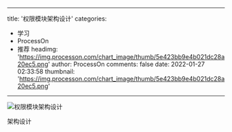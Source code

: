 
---
title: '权限模块架构设计'
categories: 
 - 学习
 - ProcessOn
 - 推荐
headimg: 'https://img.processon.com/chart_image/thumb/5e423bb9e4b021dc28a20ec5.png'
author: ProcessOn
comments: false
date: 2022-01-27 02:33:58
thumbnail: 'https://img.processon.com/chart_image/thumb/5e423bb9e4b021dc28a20ec5.png'
---

<div>   
<img class="thumb" alt="权限模块架构设计" src="https://img.processon.com/chart_image/thumb/5e423bb9e4b021dc28a20ec5.png" referrerpolicy="no-referrer">
<p>架构设计</p>  
</div>
            